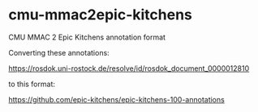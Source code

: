 # cmu-mmac2epic-kitchens
CMU MMAC 2 Epic Kitchens annotation format

Converting these annotations:

https://rosdok.uni-rostock.de/resolve/id/rosdok_document_0000012810

to this format:

https://github.com/epic-kitchens/epic-kitchens-100-annotations

